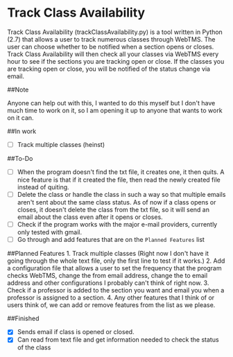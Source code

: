 Track Class Availability
========================

Track Class Availability (trackClassAvailability.py) is a tool written in Python (2.7) that allows a user to track numerous classes through WebTMS. The user can choose whether to be notified when a section opens or closes. Track Class Availability will then check all your classes via WebTMS every hour to see if the sections you are tracking open or close. If the classes you are tracking open or close, you will be notified of the status change via email.

##Note

Anyone can help out with this, I wanted to do this myself but I don't have much time to work on it, so I am opening it up to anyone that wants to work on it can. 

##In work

- [ ] Track multiple classes (heinst)

##To-Do
	
- [ ] When the program doesn't find the txt file, it creates one, it then quits. A nice feature is that if it created the file, then read the newly created file instead of quiting.
- [ ] Delete the class or handle the class in such a way so that multiple emails aren't sent about the same class status. As of now if a class opens or closes, it doesn't delete the class from the txt file, so it will send an email about the class even after it opens or closes. 
- [ ] Check if the program works with the major e-mail providers, currently only tested with gmail.
- [ ] Go through and add features that are on the `Planned Features` list

##Planned Features
	1. Track multiple classes (Right now I don't have it going through the whole text file, only the first line to test if it works.)
	2. Add a configuration file that allows a user to set the frequency that the program checks WebTMS, change the from email address, change the to email address and other configurations I probably can't think of right now.
	3. Check if a professor is added to the section you want and email you when a professor is assigned to a section.
	4. Any other features that I think of or users think of, we can add or remove features from the list as we please.

##Finished

- [x] Sends email if class is opened or closed.
- [x] Can read from text file and get information needed to check the status of the class	
